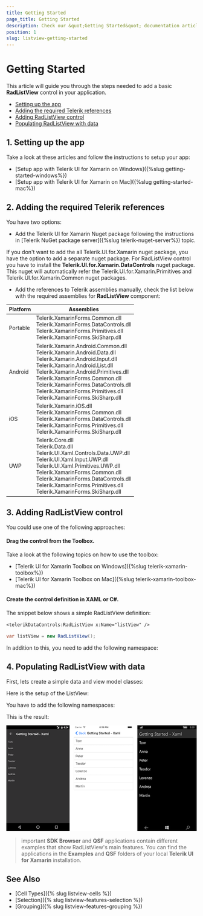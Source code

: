```yaml
---
title: Getting Started
page_title: Getting Started
description: Check our &quot;Getting Started&quot; documentation article for Telerik ListView for Xamarin control.
position: 1
slug: listview-getting-started
---
```


# Getting Started

This article will guide you through the steps needed to add a basic **RadListView** control in your application.

* [Setting up the app](#1-setting-up-the-app)
* [Adding the required Telerik references](#2-adding-the-required-telerik-references)
* [Adding RadListView control](#3-adding-radlistview-control)
* [Populating RadListView with data](#4-populating-radlistview-with-data)

## 1. Setting up the app

Take a look at these articles and follow the instructions to setup your app:

- [Setup app with Telerik UI for Xamarin on Windows]({%slug getting-started-windows%})
- [Setup app with Telerik UI for Xamarin on Mac]({%slug getting-started-mac%})

## 2. Adding the required Telerik references

You have two options:

* Add the Telerik UI for Xamarin Nuget package following the instructions in [Telerik NuGet package server]({%slug telerik-nuget-server%}) topic.

If you don't want to add the all Telerik.UI.for.Xamarin nuget package, you have the option to add a separate nuget package. For RadListView control you have to install the **Telerik.UI.for.Xamarin.DataControls** nuget package. This nuget will automatically refer the Telerik.UI.for.Xamarin.Primitives and Telerik.UI.for.Xamarin.Common nuget packages.

* Add the references to Telerik assemblies manually, check the list below with the required assemblies for **RadListView** component:

| Platform | Assemblies |
| -------- | ---------- |
| Portable | Telerik.XamarinForms.Common.dll <br/> Telerik.XamarinForms.DataControls.dll <br /> Telerik.XamarinForms.Primitives.dll <br /> Telerik.XamarinForms.SkiSharp.dll |
| Android  | Telerik.Xamarin.Android.Common.dll <br/> Telerik.Xamarin.Android.Data.dll <br/> Telerik.Xamarin.Android.Input.dll <br/> Telerik.Xamarin.Android.List.dll <br/> Telerik.Xamarin.Android.Primitives.dll <br/> Telerik.XamarinForms.Common.dll <br/> Telerik.XamarinForms.DataControls.dll <br /> Telerik.XamarinForms.Primitives.dll <br /> Telerik.XamarinForms.SkiSharp.dll|
| iOS      | Telerik.Xamarin.iOS.dll  <br/> Telerik.XamarinForms.Common.dll <br/> Telerik.XamarinForms.DataControls.dll <br /> Telerik.XamarinForms.Primitives.dll <br /> Telerik.XamarinForms.SkiSharp.dll |
| UWP      | Telerik.Core.dll <br/> Telerik.Data.dll <br/> Telerik.UI.Xaml.Controls.Data.UWP.dll <br/> Telerik.UI.Xaml.Input.UWP.dll <br/> Telerik.UI.Xaml.Primitives.UWP.dll <br/> Telerik.XamarinForms.Common.dll <br/> Telerik.XamarinForms.DataControls.dll <br /> Telerik.XamarinForms.Primitives.dll <br /> Telerik.XamarinForms.SkiSharp.dll |

## 3. Adding RadListView control

You could use one of the following approaches:

#### Drag the control from the Toolbox. 

Take a look at the following topics on how to use the toolbox:

* [Telerik UI for Xamarin Toolbox on Windows]({%slug telerik-xamarin-toolbox%})
* [Telerik UI for Xamarin Toolbox on Mac]({%slug telerik-xamarin-toolbox-mac%})
	
#### Create the control definition in XAML or C#.

The snippet below shows a simple RadListView definition:

```XAML
<telerikDataControls:RadListView x:Name="listView" />
```
```C#
var listView = new RadListView();
```

In addition to this, you need to add the following namespace:

<snippet id='xmlns-telerikdatacontrols' />
<snippet id='ns-telerikdatacontrols' />

## 4. Populating RadListView with data

First, lets create a simple data and view model classes:

<snippet id='listview-gettingstarted-source'/>

Here is the setup of the ListView:

<snippet id='listview-gettingstarted-listview-xaml'/>
<snippet id='listview-gettingstarted-listview-csharp'/>

You have to add the following namespaces:

<snippet id='xmlns-teleriklistview'/>
<snippet id='ns-teleriklistview'/>

This is the result:

![RadListView](images/listview-gettingstarted.png)

>important **SDK Browser** and **QSF** applications contain different examples that show RadListView's main features. You can find the applications in the **Examples** and **QSF** folders of your local **Telerik UI for Xamarin** installation.

## See Also

- [Cell Types]({% slug listview-cells %})
- [Selection]({% slug listview-features-selection %})
- [Grouping]({% slug listview-features-grouping %})
